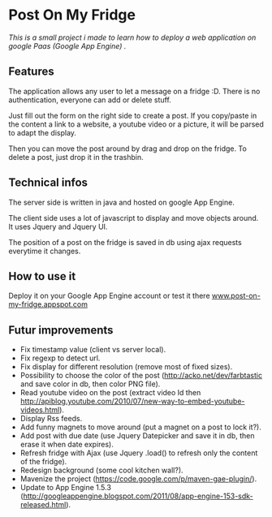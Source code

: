 # Post On My Fridge

*This is a small project i made to learn how to deploy a web application on google Paas (Google App Engine) .*

## Features 

The application allows any user to let a message on a fridge :D.
There is no authentication, everyone can add or delete stuff.

Just fill out the form on the right side to create a post. If you copy/paste in the content a link to a website, a youtube video or a picture, it will be parsed to adapt the display.

Then you can move the post around by drag and drop on the fridge. To delete a post, just drop it in the trashbin.   

## Technical infos

The server side is written in java and hosted on google App Engine.

The client side uses a lot of javascript to display and move objects around. It uses Jquery and Jquery UI.

The position of a post on the fridge is saved in db using ajax requests everytime it changes. 

## How to use it

Deploy it on your Google App Engine account or test it there www.post-on-my-fridge.appspot.com

## Futur improvements

* Fix timestamp value (client vs server local).
* Fix regexp to detect url.
* Fix display for different resolution (remove most of fixed sizes).
* Possibility to choose the color of the post (http://acko.net/dev/farbtastic and save color in db, then color PNG file).
* Read youtube video on the post (extract video Id then http://apiblog.youtube.com/2010/07/new-way-to-embed-youtube-videos.html).
* Display Rss feeds.
* Add funny magnets to move around (put a magnet on a post to lock it?).
* Add post with due date (use Jquery Datepicker and save it in db, then erase it when date expires).
* Refresh fridge with Ajax (use Jquery .load() to refresh only the content of the fridge). 
* Redesign background (some cool kitchen wall?).
* Mavenize the project (https://code.google.com/p/maven-gae-plugin/).
* Update to App Engine 1.5.3 (http://googleappengine.blogspot.com/2011/08/app-engine-153-sdk-released.html).
